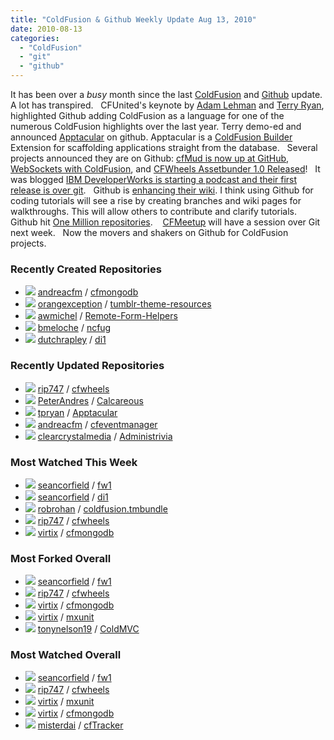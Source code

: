 ```yaml
---
title: "ColdFusion & Github Weekly Update Aug 13, 2010"
date: 2010-08-13
categories: 
  - "ColdFusion"
  - "git"
  - "github"
---
```


It has been over a _busy_ month since the last [ColdFusion](http://www.adobe.com/products/coldfusion/) and [Github](http://www.github.com) update. A lot has transpired.   CFUnited's keynote by [Adam Lehman](http://www.adrocknaphobia.com) and [Terry Ryan](http://www.terrenceryan.com/), highlighted Github adding ColdFusion as a language for one of the numerous ColdFusion highlights over the last year. Terry demo-ed and announced [Apptacular](http://github.com/tpryan/Apptacular) on github. Apptacular is a [ColdFusion Builder](http://www.adobe.com/products/coldfusion/cfbuilder/features/) Extension for scaffolding applications straight from the database.   Several projects announced they are on Github: [cfMud is now up at GitHub](http://kisdigital.wordpress.com/2010/07/12/cfmud-is-now-up-at-github/), [WebSockets with ColdFusion](http://www.mischefamily.com/nathan/index.cfm/2010/7/28/WebSockets-with-ColdFusion), and [CFWheels Assetbunder 1.0 Released](http://iamjamesgibson.com/weblog/item/cfwheels-assetbunder-10-released)!   It was blogged [IBM DeveloperWorks is starting a podcast and their first release is over git](http://thediscoblog.com/2010/08/13/guidance-on-git-podcast/).   Github is [enhancing their wiki](http://github.com/blog/699-making-github-more-open-git-backed-wikis). I think using Github for coding tutorials will see a rise by creating branches and wiki pages for walkthroughs. This will allow others to contribute and clarify tutorials.   Github hit [One Million repositories](http://github.com/blog/685-one-million-repositories).    [CFMeetup](http://www.meetup.com/coldfusionmeetup/) will have a session over Git next week.   Now the movers and shakers on Github for ColdFusion projects.  

### Recently Created Repositories

- ![](images/fe88efa62f2b20bdeb8689626d375f1e) [andreacfm](http://github.com/andreacfm) / [cfmongodb](http://github.com/andreacfm/cfmongodb)
- ![](images/7b331f4b39e6fbdecdc563b2357c85ba) [orangexception](http://github.com/orangexception) / [tumblr-theme-resources](http://github.com/orangexception/tumblr-theme-resources)
- ![](images/353927b5cb38c212a4054cd9a751e7d0) [awmichel](http://github.com/awmichel) / [Remote-Form-Helpers](http://github.com/awmichel/Remote-Form-Helpers)
- ![](images/377ff27e58225a1d7026e69e6d171441) [bmeloche](http://github.com/bmeloche) / [ncfug](http://github.com/bmeloche/ncfug)
- ![](images/db31811eb76d98459bc9e6cb3f043f55) [dutchrapley](http://github.com/dutchrapley) / [di1](http://github.com/dutchrapley/di1)

### Recently Updated Repositories

- ![](images/f09f0a0d45c19276540a9899d0e6b667) [rip747](http://github.com/rip747) / [cfwheels](http://github.com/rip747/cfwheels)
- ![](images/ed3e92ff31ffef8ccc5bbef867207e6f) [PeterAndres](http://github.com/PeterAndres) / [Calcareous](http://github.com/PeterAndres/Calcareous)
- ![](images/6c18ceafef161be26ae441469b29c475) [tpryan](http://github.com/tpryan) / [Apptacular](http://github.com/tpryan/Apptacular)
- ![](images/fe88efa62f2b20bdeb8689626d375f1e) [andreacfm](http://github.com/andreacfm) / [cfeventmanager](http://github.com/andreacfm/cfeventmanager)
- ![](images/1ae57d1ff583049035455afb1b031f80) [clearcrystalmedia](http://github.com/clearcrystalmedia) / [Administrivia](http://github.com/clearcrystalmedia/Administrivia)

### Most Watched This Week

- ![](images/9354eec0679e2d3b36b77ff62165f717) [seancorfield](http://github.com/seancorfield) / [fw1](http://github.com/seancorfield/fw1)
- ![](images/9354eec0679e2d3b36b77ff62165f717) [seancorfield](http://github.com/seancorfield) / [di1](http://github.com/seancorfield/di1)
- ![](images/97f6255bf19533093bda929f79490f06) [robrohan](http://github.com/robrohan) / [coldfusion.tmbundle](http://github.com/robrohan/coldfusion.tmbundle)
- ![](images/f09f0a0d45c19276540a9899d0e6b667) [rip747](http://github.com/rip747) / [cfwheels](http://github.com/rip747/cfwheels)
- ![](images/daf9558a873d0e6fd5c51de42ffeea9b) [virtix](http://github.com/virtix) / [cfmongodb](http://github.com/virtix/cfmongodb)

### Most Forked Overall

- ![](images/9354eec0679e2d3b36b77ff62165f717) [seancorfield](http://github.com/seancorfield) / [fw1](http://github.com/seancorfield/fw1)
- ![](images/f09f0a0d45c19276540a9899d0e6b667) [rip747](http://github.com/rip747) / [cfwheels](http://github.com/rip747/cfwheels)
- ![](images/daf9558a873d0e6fd5c51de42ffeea9b) [virtix](http://github.com/virtix) / [cfmongodb](http://github.com/virtix/cfmongodb)
- ![](images/daf9558a873d0e6fd5c51de42ffeea9b) [virtix](http://github.com/virtix) / [mxunit](http://github.com/virtix/mxunit)
- ![](images/c0fa38e4ecea790a10466a71ebb9674e) [tonynelson19](http://github.com/tonynelson19) / [ColdMVC](http://github.com/tonynelson19/ColdMVC)

### Most Watched Overall

- ![](images/9354eec0679e2d3b36b77ff62165f717) [seancorfield](http://github.com/seancorfield) / [fw1](http://github.com/seancorfield/fw1)
- ![](images/f09f0a0d45c19276540a9899d0e6b667) [rip747](http://github.com/rip747) / [cfwheels](http://github.com/rip747/cfwheels)
- ![](images/daf9558a873d0e6fd5c51de42ffeea9b) [virtix](http://github.com/virtix) / [mxunit](http://github.com/virtix/mxunit)
- ![](images/daf9558a873d0e6fd5c51de42ffeea9b) [virtix](http://github.com/virtix) / [cfmongodb](http://github.com/virtix/cfmongodb)
- ![](images/ae21466843a2f6d7bf2d9ce785299557) [misterdai](http://github.com/misterdai) / [cfTracker](http://github.com/misterdai/cfTracker)
